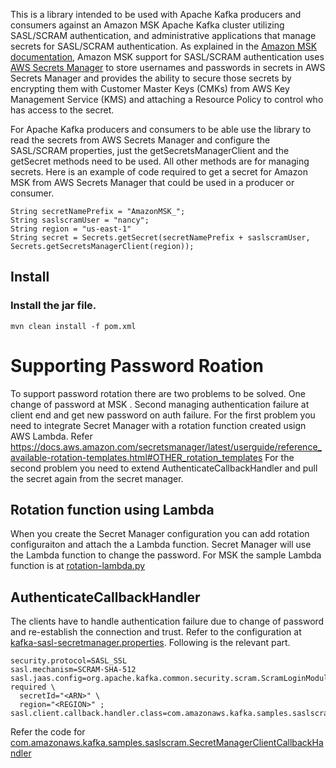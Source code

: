 This is a library intended to be used with Apache Kafka producers and consumers against an Amazon MSK Apache Kafka cluster 
utilizing SASL/SCRAM authentication, and administrative applications that manage secrets for SASL/SCRAM authentication. 
As explained in the [Amazon MSK documentation](https://docs.aws.amazon.com/msk/latest/developerguide/msk-password.html), 
Amazon MSK support for SASL/SCRAM authentication uses [AWS Secrets Manager](https://aws.amazon.com/secrets-manager/) to store 
usernames and passwords in secrets in AWS Secrets Manager and provides the ability to secure those secrets by encrypting 
them with Customer Master Keys (CMKs) from AWS Key Management Service (KMS) and attaching a Resource Policy to control 
who has access to the secret. 

For Apache Kafka producers and consumers to be able use the library to read the secrets from AWS Secrets Manager and 
configure the SASL/SCRAM properties, just the getSecretsManagerClient and the getSecret methods need to be used. All 
other methods are for managing secrets. Here is an example of code required to get a secret for Amazon MSK from 
AWS Secrets Manager that could be used in a producer or consumer.

```
String secretNamePrefix = "AmazonMSK_";
String saslscramUser = "nancy";
String region = "us-east-1"
String secret = Secrets.getSecret(secretNamePrefix + saslscramUser, Secrets.getSecretsManagerClient(region));
```

## Install

### Install the jar file.  

    mvn clean install -f pom.xml

# Supporting Password Roation
To support password rotation there are two problems to be solved. One change of password at MSK . 
Second managing authentication failure at client end and get new password on auth failure. 
For the first problem you need to integrate Secret Manager with a rotation function created usign AWS Lambda. 
Refer https://docs.aws.amazon.com/secretsmanager/latest/userguide/reference_available-rotation-templates.html#OTHER_rotation_templates
For the second problem you need to extend AuthenticateCallbackHandler and pull the secret again from the secret manager. 

## Rotation function using Lambda
When you create the Secret Manager configuration you can add rotation configuraiton and attach the a Lambda function. 
Secret Manager will use the Lambda function to change the password. 
For MSK the sample Lambda function is at [rotation-lambda.py](src/main/python/msk-sasl-scram-rotation-lambda/rotation-lambda.py)


## AuthenticateCallbackHandler
The clients have to handle authentication failure due to change of password and re-establish the connection and trust. 
Refer to the configuration at [kafka-sasl-secretmanager.properties](src/main/resources/kafka-sasl-secretmanager.properties).
Following is the relevant part. 
```
security.protocol=SASL_SSL
sasl.mechanism=SCRAM-SHA-512
sasl.jaas.config=org.apache.kafka.common.security.scram.ScramLoginModule required \
  secretId="<ARN>" \
  region="<REGION>" ;
sasl.client.callback.handler.class=com.amazonaws.kafka.samples.saslscram.SecretManagerClientCallbackHandler

```
Refer the code for [com.amazonaws.kafka.samples.saslscram.SecretManagerClientCallbackHandler](src/main/java/com/amazonaws/kafka/samples/saslscram/SecretManagerClientCallbackHandler.java)